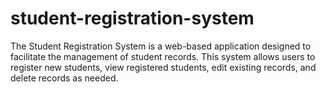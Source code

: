# student-registration-system
The Student Registration System is a web-based application designed to facilitate the management of student records. This system allows users to register new students, view registered students, edit existing records, and delete records as needed. 
